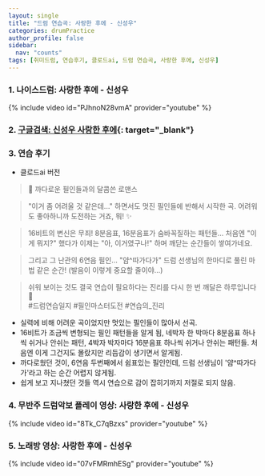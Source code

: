 ```yaml
---
layout: single
title: "드럼 연습곡: 사랑한 후에 - 신성우"
categories: drumPractice
author_profile: false
sidebar:
  nav: "counts"
tags: [취미드럼, 연습후기, 클로드ai, 드럼 연습곡, 사랑한 후에, 신성우]
---
```


### 1. 나이스드럼: 사랑한 후에 - 신성우

{% include video id="PJhnoN28vmA" provider="youtube" %}


### 2. [구글검색: 신성우 사랑한 후에](https://www.google.com/search?q=%EC%82%AC%EB%9E%91%ED%95%9C+%ED%9B%84%EC%97%90+%EC%8B%A0%EC%84%B1%EC%9A%B0&sca_esv=576defc6cbcbf2da&sca_upv=1&ei=jSCZZtuKGL6avr0PmZWy4Ao&ved=2ahUKEwjoy7-N4bCHAxXRs1YBHZnAGacQyNoBKAB6BAgVEAA&uact=5&si=ACC90nyLlcElEvb2bNLvGYvz3qiAjIsHBd6Bx0opmAHjC8jY4ZCxwfEh-a58yuR_YYTdlClJevjdLrvv9YlIWNIE_cMwHJkiwc0n4D5z1GnHEPeOlO0r074gbEye9vPe85mKg11gs_Un&ictx=1#wptab=si:ACC90nyLlcElEvb2bNLvGYvz3qiAjIsHBd6Bx0opmAHjC8jY4ZCxwfEh-a58yuR_YYTdlClJevjdLrvv9YlIWNIE_cMwHJkiwc0n4D5z1GnHEPeOlO0r074gbEye9vPe85mKg11gs_Un){: target="_blank"}

### 3. 연습 후기
- 클로드ai 버전
> 🎵 까다로운 필인들과의 달콤쓴 로맨스

> "이거 좀 어려울 것 같은데..." 하면서도 멋진 필인들에 반해서 시작한 곡.
> 어려워도 좋아하니까 도전하는 거죠, 뭐! ✨

> 16비트의 변신은 무죄! 
> 8분음표, 16분음표가 숨바꼭질하는 패턴들...
> 처음엔 "이게 뭐지?" 했다가
> 이제는 "아, 이거였구나!" 하며 깨닫는 순간들이 쌓여가네요.

> 그리고 그 난관의 6연음 필인...
> "얌^따가다가" 
> 드럼 선생님의 한마디로 풀린 마법 같은 순간! 
> (발음이 이렇게 중요할 줄이야...)

> 쉬워 보이는 것도 결국 연습이 필요하다는 진리를 다시 한 번 깨달은 하루입니다 🥁<br>
> #드럼연습일지 #필인마스터도전 #연습의_진리

- 실력에 비해 어려운 곡이었지만 멋있는 필인들이 많아서 선곡.
- 16비트가 조금씩 변형되는 필인 패턴들을 알게 됨, 네박자 한 박마다 8분음표 하나씩 쉬거나 안쉬는 패턴, 4박자 박자마다 16분음표 하나씩 쉬거나 안쉬는 패턴들. 처음엔 이게 그건지도 몰랐지만 리듬감이 생기면서 알게됨.
- 까다로웠던 것이, 6연음 두번째에서 쉼표있는 필인인데, 드럼 선생님이 '얌^따가다가'라고 하는 순간 어렵지 않게됨.
- 쉽게 보고 지나쳤던 것들 역시 연습으로 감이 잡히기까지 저절로 되지 않음.

### 4. 무반주 드럼악보 플레이 영상: 사랑한 후에 - 신성우

{% include video id="8Tk_C7qBzxs" provider="youtube" %}

### 5. 노래방 영상: 사랑한 후에 - 신성우

{% include video id="07vFMRmhESg" provider="youtube" %}

